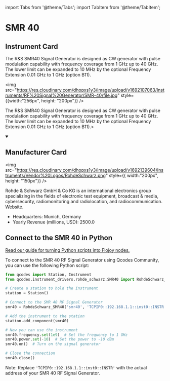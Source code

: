 
import Tabs from '@theme/Tabs';
import TabItem from '@theme/TabItem';

# SMR 40

## Instrument Card

<div className="flex">

<div>

The R&S SMR40 Signal Generator is designed as CW generator with pulse modulation capability with frequency coverage from 1 GHz up to 40 GHz. The lower limit can be expanded to 10 MHz by the optional Frequency Extension 0.01 GHz to 1 GHz  (option B11).

</div>

<img src="https://res.cloudinary.com/dhopxs1y3/image/upload/v1692107063/Instruments/RF%20Signal%20Generator/SMR-40/file.jpg" style={{width:"256px", height: "200px"}} />

</div>

The R&S SMR40 Signal Generator is designed as CW generator with pulse modulation capability with frequency coverage from 1 GHz up to 40 GHz. The lower limit can be expanded to 10 MHz by the optional Frequency Extension 0.01 GHz to 1 GHz  (option B11).>

<details open>
<summary><h2>Manufacturer Card</h2></summary>

<img src="https://res.cloudinary.com/dhopxs1y3/image/upload/v1692139604/Instruments/Vendor%20Logos/RohdeSchwarz.png" style={{ width:"200px", height: "150px"}} />

Rohde & Schwarz GmbH & Co KG is an international electronics group specializing in the fields of electronic test equipment, broadcast & media, cybersecurity, radiomonitoring and radiolocation, and radiocommunication. <a href="https://www.rohde-schwarz.com/ca/home_48230.html">Website</a>.

<ul>
  <li>Headquarters: Munich, Germany</li>
  <li>Yearly Revenue (millions, USD): 2500.0</li>
</ul>
</details>

## Connect to the SMR 40 in Python

[Read our guide for turning Python scripts into Flojoy nodes.](https://docs.flojoy.ai/custom-nodes/creating-custom-node/)


<Tabs>
<TabItem value="Qcodes Community" label="Qcodes Community">

To connect to the SMR 40 RF Signal Generator using Qcodes Community, you can use the following Python script:

```python
from qcodes import Station, Instrument
from qcodes.instrument_drivers.rohde_schwarz.SMR40 import RohdeSchwarz_SMR40

# Create a station to hold the instrument
station = Station()

# Connect to the SMR 40 RF Signal Generator
smr40 = RohdeSchwarz_SMR40('smr40', 'TCPIP0::192.168.1.1::inst0::INSTR')

# Add the instrument to the station
station.add_component(smr40)

# Now you can use the instrument
smr40.frequency.set(1e9)  # Set the frequency to 1 GHz
smr40.power.set(-10)  # Set the power to -10 dBm
smr40.on()  # Turn on the signal generator

# Close the connection
smr40.close()
```

Note: Replace `'TCPIP0::192.168.1.1::inst0::INSTR'` with the actual address of your SMR 40 RF Signal Generator.

</TabItem>
</Tabs>